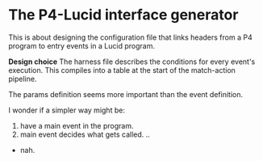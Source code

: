 # The P4-Lucid interface generator

This is about designing the configuration file that links headers from a P4 program to entry events in a Lucid program. 

**Design choice** The harness file describes the conditions for every event's execution. This compiles into a table at the start of the match-action pipeline. 

The params definition seems more important than the event definition.

I wonder if a simpler way might be: 

1. have a main event in the program. 
2. main event decides what gets called. ..
- nah. 